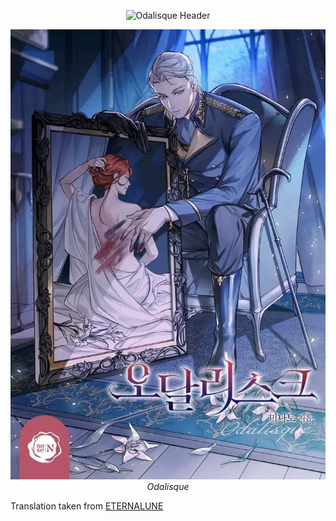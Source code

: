 <p align="center">
<img src="https://readme-typing-svg.herokuapp.com?font=Dancing+Script&size=32&color=A60000&center=true&width=600&lines=The+Hidden+Muse&repeat=false" alt="Odalisque Header" />
</p>

<p align="center">
  <img src="./Assets/Odalisque.jpg" alt="Odalisque Cover" style="max-width:100%;height:auto;" />
  <br>
  <em><i>Odalisque</i></em>
</p>

Translation taken from [ETERNALUNE](https://eternalune.com/)


